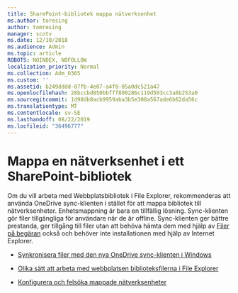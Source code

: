 ```yaml
---
title: SharePoint-bibliotek mappa nätverksenhet
ms.author: toresing
author: tomresing
manager: scotv
ms.date: 12/10/2018
ms.audience: Admin
ms.topic: article
ROBOTS: NOINDEX, NOFOLLOW
localization_priority: Normal
ms.collection: Adm_O365
ms.custom: ''
ms.assetid: b249dddd-87fb-4e07-a4f8-05a0dc521a47
ms.openlocfilehash: 28bccbd850bbfff808286c119d503cc3a6b253a0
ms.sourcegitcommit: 1d98db8acb9959aba3b5e308a567ade6b62da56c
ms.translationtype: MT
ms.contentlocale: sv-SE
ms.lasthandoff: 08/22/2019
ms.locfileid: "36496777"
---
```

# <a name="map-a-sharepoint-library-to-a-network-drive"></a>Mappa en nätverksenhet i ett SharePoint-bibliotek

Om du vill arbeta med Webbplatsbibliotek i File Explorer, rekommenderas att använda OneDrive sync-klienten i stället för att mappa bibliotek till nätverksenheter. Enhetsmappning är bara en tillfällig lösning. Sync-klienten gör filer tillgängliga för användare när de är offline. Sync-klienten ger bättre prestanda, ger tillgång till filer utan att behöva hämta dem med hjälp av [Filer på begäran](https://support.office.com/article/Learn-about-OneDrive-Files-On-Demand-0E6860D3-D9F3-4971-B321-7092438FB38E) också och behöver inte installationen med hjälp av Internet Explorer. 
  
- [Synkronisera filer med den nya OneDrive sync-klienten i Windows](https://go.microsoft.com/fwlink/?linkid=866427)
    
- [Olika sätt att arbeta med webbplatsen biblioteksfilerna i File Explorer](https://go.microsoft.com/fwlink/?linkid=866291)
    
- [Konfigurera och felsöka mappade nätverksenheter](https://support.microsoft.com/kb/2616712)
    

